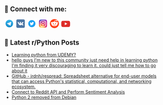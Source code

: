 ## 🔎 Connect with me:
[<img src="https://github.com/bullbesh/bullbesh/blob/main/images/Telegram.png" width="32" height="32" />](https://t.me/bullbesh)
[<img src="https://github.com/bullbesh/bullbesh/blob/main/images/VK.png" width="32" height="32" />](https://vk.com/bullbesh)
[<img src="https://github.com/bullbesh/bullbesh/blob/main/images/Twitter.png" width="32" height="32" />](https://twitter.com/bullbesh1)
[<img src="https://github.com/bullbesh/bullbesh/blob/main/images/Instagram.png" width="32" height="32" />](https://www.instagram.com/bullbesh)
[<img src="https://github.com/bullbesh/bullbesh/blob/main/images/Reddit.png" width="32" height="32" />](https://www.reddit.com/user/bullbesh)
[<img src="https://github.com/bullbesh/bullbesh/blob/main/images/YouTube.png" width="32" height="32" />](https://www.youtube.com/channel/UCtfjRs6uzgq5mfm8S06WTcg)

## 📕 Latest r/Python Posts
<!-- BLOG-POST-LIST:START -->
- [Learning python from UDEMY?](https://www.reddit.com/r/Python/comments/102d0wc/learning_python_from_udemy/)
- [hello guys I&#39;m new to this community just need help in learning python I&#39;m finding it very discouraging to learn it. could just tell me how to go about it](https://www.reddit.com/r/Python/comments/102cxuy/hello_guys_im_new_to_this_community_just_need/)
- [GitHub - jrdnh/respread: Spreadsheet alternative for end-user models that can access Python&#39;s statistical, computational, and networking ecosystem.](https://www.reddit.com/r/Python/comments/102cqe4/github_jrdnhrespread_spreadsheet_alternative_for/)
- [Connect to Reddit API and Perform Sentiment Analysis](https://www.reddit.com/r/Python/comments/102c5mj/connect_to_reddit_api_and_perform_sentiment/)
- [Python 2 removed from Debian](https://www.reddit.com/r/Python/comments/102c22m/python_2_removed_from_debian/)
<!-- BLOG-POST-LIST:END -->
